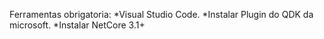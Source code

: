 Ferramentas obrigatoria:
*Visual Studio Code.
*Instalar Plugin do QDK da microsoft.
*Instalar NetCore 3.1+
